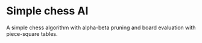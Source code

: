 # Simple chess AI

A simple chess algorithm with alpha-beta pruning and board evaluation with piece-square tables.



